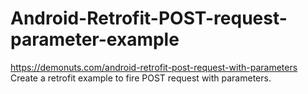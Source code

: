 # Android-Retrofit-POST-request-parameter-example
https://demonuts.com/android-retrofit-post-request-with-parameters  
Create a retrofit example to fire POST request with parameters.
